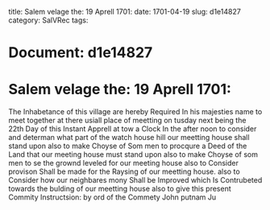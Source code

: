 title: Salem velage the: 19 Aprell 1701:
date: 1701-04-19
slug: d1e14827
category: SalVRec
tags: 




# Document: d1e14827


# Salem velage the: 19 Aprell 1701:

The Inhabetance of this village are hereby Required In his majesties name to meet together at there usiall place of meetting on tusday next being the 22th Day of this Instant Apprell at tow a Clock In the after noon to consider and determan what part of the watch house hill our meetting house shall stand upon also to make Choyse of Som men to procqure a Deed of the Land that our meeting house must stand upon also to make Choyse of som men to se the grownd leveled for our meeting house also to Consider provison Shall be made for the Raysing of our meetting house. also to Consider how our neighbares mony Shall be Improved which Is Contrubeted towards the bulding of our meetting house also to give this present Commity Instructsion: by ord of the Commety John putnam Ju
